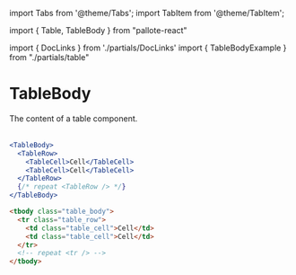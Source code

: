 ---
---
import Tabs from '@theme/Tabs';
import TabItem from '@theme/TabItem';

import { Table, TableBody } from "pallote-react"

import { DocLinks } from './partials/DocLinks'
import { TableBodyExample } from "./partials/table"

# TableBody

The content of a table component.

<DocLinks
  storybook="https://react.pallote.com/?path=/docs/components-tablebody--docs"
/>

<div class="docs_block">
  <Table>
    <TableBodyExample />
  </Table>
</div>

<Tabs groupId="package" queryString>
  <TabItem value="react" label="React">

```jsx
<TableBody>
  <TableRow>
    <TableCell>Cell</TableCell>
    <TableCell>Cell</TableCell>
  </TableRow>
  {/* repeat <TableRow /> */}
</TableBody>
```
  </TabItem>
  <TabItem value="css" label="CSS">

```html
<tbody class="table_body">
  <tr class="table_row">
    <td class="table_cell">Cell</td>
    <td class="table_cell">Cell</td>
  </tr>
  <!-- repeat <tr /> -->
</tbody>
```
  </TabItem>
</Tabs>
